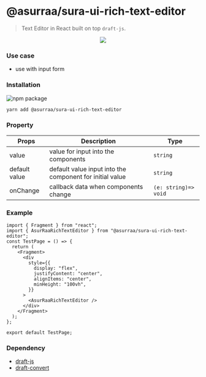 # @asurraa/sura-ui-rich-text-editor

> Text Editor in React built on top `draft-js`.

<p align="center">
  <img src="https://raw.githubusercontent.com/asurraa/sura-ui/master/packages/rich-text-editor/assets/Screenshot%202021-07-26%20092510.png" />
</p>

### Use case

- use with input form

### Installation

![npm package](https://img.shields.io/npm/v/@asurraa/sura-ui-rich-text-editor?style=flat-square?style=flat-square)

```sh
yarn add @asurraa/sura-ui-rich-text-editor
```

### Property

| Props         | Description                                              | Type                 |
| ------------- | -------------------------------------------------------- | -------------------- |
| value         | value for input into the components                      | `string`             |
| default value | default value input into the component for initial value | `string`             |
| onChange      | callback data when components change                     | `(e: string)=> void` |

### Example

```tsx
import { Fragment } from "react";
import { AsurRaaRichTextEditor } from "@asurraa/sura-ui-rich-text-editor";
const TestPage = () => {
  return (
    <Fragment>
      <div
        style={{
          display: "flex",
          justifyContent: "center",
          alignItems: "center",
          minHeight: "100vh",
        }}
      >
        <AsurRaaRichTextEditor />
      </div>
    </Fragment>
  );
};

export default TestPage;
```

### Dependency

- [draft-js](https://github.com/facebook/draft-js)
- [draft-convert](https://github.com/HubSpot/draft-convert)
